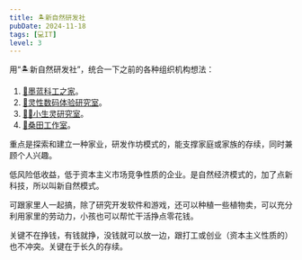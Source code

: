 ```yaml
---
title: 🏝新自然研发社
pubDate: 2024-11-18
tags: [💻IT]
level: 3
---
```


用“🏝新自然研发社”，统合一下之前的各种组织机构想法：

1. [🌌墨蓝科工之家](/lab/20240712a-blue-home)。
2. [💖灵性数码体验研究室](/lab/20240727a-pink-lab)。
3. [🧚‍♀️小生灵研究室](/lab/20240825b-little-life-lab)。
4. [🌈桑田工作室](/lab/20241015b-mulberry-field)。

重点是探索和建立一种家业，研发作坊模式的，能支撑家庭或家族的存续，同时兼顾个人兴趣。

低风险低收益，低于资本主义市场竞争性质的企业。是自然经济模式的，加了点新科技，所以叫新自然模式。

可跟家里人一起搞，除了研究开发软件和游戏，还可以种植一些植物卖，可以充分利用家里的劳动力，小孩也可以帮忙干活挣点零花钱。

关键不在挣钱，有钱就挣，没钱就可以放一边，跟打工或创业（资本主义性质的）也不冲突。关键在于长久的存续。

